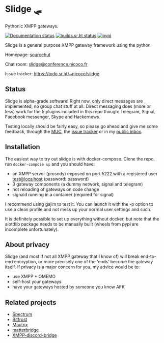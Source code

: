 Slidge 🛷
========

Pythonic XMPP gateways.

[![Documentation status](https://readthedocs.org/projects/slidge/badge/?version=latest)](https://slidge.readthedocs.io/)
[![builds.sr.ht status](https://builds.sr.ht/~nicoco/slidge/commits/master/.build.yml.svg)](https://builds.sr.ht/~nicoco/slidge/commits/master/.build.yml?)
[![pypi](https://badge.fury.io/py/slidge.svg)](https://pypi.org/project/slidge/)

Slidge is a general purpose XMPP gateway framework using the python

Homepage: [sourcehut](https://sr.hr/~nicoco/slidge)

Chat room:
[slidge\@conference.nicoco.fr](xmpp:slidge@conference.nicoco.fr?join)

Issue tracker: https://todo.sr.ht/~nicoco/slidge

Status
------

Slidge is alpha-grade software!
Right now, only direct messages are implemented, no group chat stuff at all.
Direct messaging does (more or less) work for the 5 plugins included in this repo though:
Telegram, Signal, Facebook messenger, Skype and Hackernews.

Testing locally should be fairly easy, so please go ahead and give me some
feedback, through the [MUC](xmpp:slidge@conference.nicoco.fr?join), the
[issue tracker](https://todo.sr.ht/~nicoco/slidge) or in my
[public inbox](https://lists.sr.ht/~nicoco/public-inbox).

Installation
------------

The easiest way to try out slidge is with docker-compose. Clone the
repo, run `docker-compose up` and you should have:

-   an XMPP server (prosody) exposed on port 5222 with a registered user
    <test@localhost> (password: password)
-   3 gateway components (a dummy network, signal and telegram)
-   hot reloading of gateways on code change
-   signald running in a container (required for signal)

I recommend using gajim to test it. You can launch it with the -p option
to use a clean profile and not mess up your normal user settings and
such.

It is definitely possible to set up everything without docker, but note
that the aiotdlib package needs to be manually built (wheels from pypi
are incomplete unfortunately).

About privacy
-------------

Slidge (and most if not all XMPP gateway that I know of) will break
end-to-end encryption, or more precisely one of the \'ends\' become the
gateway itself. If privacy is a major concern for you, my advice would
be to:

-   use XMPP + OMEMO
-   self-host your gateways
-   have your gateways hosted by someone you know AFK

Related projects
----------------

-   [Spectrum](https://www.spectrum.im/)
-   [Bitfrost](https://github.com/matrix-org/matrix-bifrost)
-   [Mautrix](https://github.com/mautrix)
-   [matterbridge](https://github.com/42wim/matterbridge)
-   [XMPP-discord-bridge](https://git.polynom.me/PapaTutuWawa/xmpp-discord-bridge)

